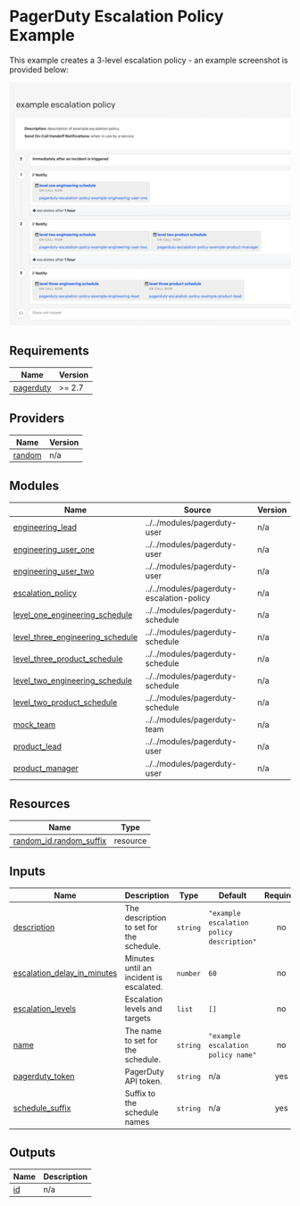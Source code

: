 # PagerDuty Escalation Policy Example

This example creates a 3-level escalation policy - an example screenshot is provided below:

![img.png](example-escalation-policy-screenshot.png)

<!-- BEGIN_TF_DOCS -->
## Requirements

| Name | Version |
|------|---------|
| <a name="requirement_pagerduty"></a> [pagerduty](#requirement\_pagerduty) | >= 2.7 |

## Providers

| Name | Version |
|------|---------|
| <a name="provider_random"></a> [random](#provider\_random) | n/a |

## Modules

| Name | Source | Version |
|------|--------|---------|
| <a name="module_engineering_lead"></a> [engineering\_lead](#module\_engineering\_lead) | ../../modules/pagerduty-user | n/a |
| <a name="module_engineering_user_one"></a> [engineering\_user\_one](#module\_engineering\_user\_one) | ../../modules/pagerduty-user | n/a |
| <a name="module_engineering_user_two"></a> [engineering\_user\_two](#module\_engineering\_user\_two) | ../../modules/pagerduty-user | n/a |
| <a name="module_escalation_policy"></a> [escalation\_policy](#module\_escalation\_policy) | ../../modules/pagerduty-escalation-policy | n/a |
| <a name="module_level_one_engineering_schedule"></a> [level\_one\_engineering\_schedule](#module\_level\_one\_engineering\_schedule) | ../../modules/pagerduty-schedule | n/a |
| <a name="module_level_three_engineering_schedule"></a> [level\_three\_engineering\_schedule](#module\_level\_three\_engineering\_schedule) | ../../modules/pagerduty-schedule | n/a |
| <a name="module_level_three_product_schedule"></a> [level\_three\_product\_schedule](#module\_level\_three\_product\_schedule) | ../../modules/pagerduty-schedule | n/a |
| <a name="module_level_two_engineering_schedule"></a> [level\_two\_engineering\_schedule](#module\_level\_two\_engineering\_schedule) | ../../modules/pagerduty-schedule | n/a |
| <a name="module_level_two_product_schedule"></a> [level\_two\_product\_schedule](#module\_level\_two\_product\_schedule) | ../../modules/pagerduty-schedule | n/a |
| <a name="module_mock_team"></a> [mock\_team](#module\_mock\_team) | ../../modules/pagerduty-team | n/a |
| <a name="module_product_lead"></a> [product\_lead](#module\_product\_lead) | ../../modules/pagerduty-user | n/a |
| <a name="module_product_manager"></a> [product\_manager](#module\_product\_manager) | ../../modules/pagerduty-user | n/a |

## Resources

| Name | Type |
|------|------|
| [random_id.random_suffix](https://registry.terraform.io/providers/hashicorp/random/latest/docs/resources/id) | resource |

## Inputs

| Name | Description | Type | Default | Required |
|------|-------------|------|---------|:--------:|
| <a name="input_description"></a> [description](#input\_description) | The description to set for the schedule. | `string` | `"example escalation policy description"` | no |
| <a name="input_escalation_delay_in_minutes"></a> [escalation\_delay\_in\_minutes](#input\_escalation\_delay\_in\_minutes) | Minutes until an incident is escalated. | `number` | `60` | no |
| <a name="input_escalation_levels"></a> [escalation\_levels](#input\_escalation\_levels) | Escalation levels and targets | `list` | `[]` | no |
| <a name="input_name"></a> [name](#input\_name) | The name to set for the schedule. | `string` | `"example escalation policy name"` | no |
| <a name="input_pagerduty_token"></a> [pagerduty\_token](#input\_pagerduty\_token) | PagerDuty API token. | `string` | n/a | yes |
| <a name="input_schedule_suffix"></a> [schedule\_suffix](#input\_schedule\_suffix) | Suffix to the schedule names | `string` | n/a | yes |

## Outputs

| Name | Description |
|------|-------------|
| <a name="output_id"></a> [id](#output\_id) | n/a |
<!-- END_TF_DOCS -->
